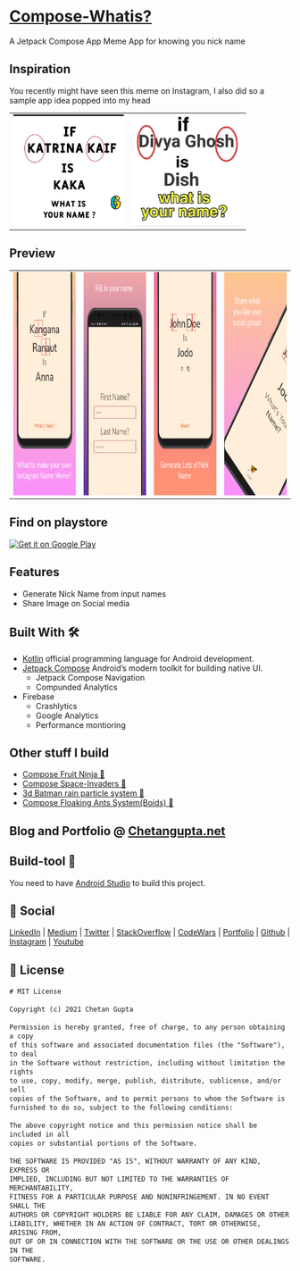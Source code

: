 # [Compose-Whatis?](https://chetangupta.net/compose-97/)
A Jetpack Compose App Meme App for knowing you nick name

## Inspiration
You recently might have seen this meme on Instagram, I also did so a sample app idea popped into my head
<table>
<tr>
    <td>
        <img src="./whatName1.jpg" height="200">
    </td>
    <td>
        <img src="./whatName2.jpg" height="200">
    </td>
</tr>
</table>

## Preview
<table>
  <tr>
    <td>
        <img src="./screen_1.png" height=400px/>
    </td>
    <td>
        <img src="./screen_2.png" height=400px/>
    </td>
    <td>
        <img src="./screen_3.png" height=400px/>
    </td>
    <td>
        <img src="./screen_4.png" height=400px/>
    </td>
  </tr>
</table>

## Find on playstore
<a href='https://play.google.com/store/apps/details?id=io.github.ch8n.whatis&pcampaignid=pcampaignidMKT-Other-global-all-co-prtnr-py-PartBadge-Mar2515-1'><img alt='Get it on Google Play' src='https://play.google.com/intl/en_us/badges/static/images/badges/en_badge_web_generic.png' height="100px"></a>

## Features
- Generate Nick Name from input names
- Share Image on Social media

## Built With 🛠
- [Kotlin](https://kotlinlang.org/) official programming language for Android development.
- [Jetpack Compose](https://developer.android.com/jetpack/compose) Android’s modern toolkit for building native UI.
    - Jetpack Compose Navigation
    - Compunded Analytics
- Firebase
    - Crashlytics
    - Google Analytics
    - Performance montioring

## Other stuff I build
- [Compose Fruit Ninja 🥝](https://github.com/ch8n/Compose-Fruit-Ninja)
- [Compose Space-Invaders 👾](https://github.com/ch8n/Compose-SpaceWars)
- [3d Batman rain particle system :bat:](https://github.com/ch8n/Compose-Rain)
- [Compose Floaking Ants System(Boids) :ant:](https://github.com/ch8n/Compose-boids-flocking)

## Blog and Portfolio @ [Chetangupta.net](https://chetangupta.net/about)



## Build-tool 🧰
You need to have [Android Studio](https://developer.android.com/studio) to build this project.


## :eyes: Social
[LinkedIn](https://bit.ly/ch8n-linkdIn) | [Medium](https://bit.ly/ch8n-medium-blog) | [Twitter](https://bit.ly/ch8n-twitter) | [StackOverflow](https://bit.ly/ch8n-stackOflow) | [CodeWars](https://bit.ly/ch8n-codewar) | [Portfolio](https://bit.ly/ch8n-home) | [Github](https://bit.ly/ch8n-git) | [Instagram](https://bit.ly/ch8n-insta) | [Youtube](https://bit.ly/ch8n-youtube)


## :cop: License
```
# MIT License

Copyright (c) 2021 Chetan Gupta

Permission is hereby granted, free of charge, to any person obtaining a copy
of this software and associated documentation files (the "Software"), to deal
in the Software without restriction, including without limitation the rights
to use, copy, modify, merge, publish, distribute, sublicense, and/or sell
copies of the Software, and to permit persons to whom the Software is
furnished to do so, subject to the following conditions:

The above copyright notice and this permission notice shall be included in all
copies or substantial portions of the Software.

THE SOFTWARE IS PROVIDED "AS IS", WITHOUT WARRANTY OF ANY KIND, EXPRESS OR
IMPLIED, INCLUDING BUT NOT LIMITED TO THE WARRANTIES OF MERCHANTABILITY,
FITNESS FOR A PARTICULAR PURPOSE AND NONINFRINGEMENT. IN NO EVENT SHALL THE
AUTHORS OR COPYRIGHT HOLDERS BE LIABLE FOR ANY CLAIM, DAMAGES OR OTHER
LIABILITY, WHETHER IN AN ACTION OF CONTRACT, TORT OR OTHERWISE, ARISING FROM,
OUT OF OR IN CONNECTION WITH THE SOFTWARE OR THE USE OR OTHER DEALINGS IN THE
SOFTWARE.
```
